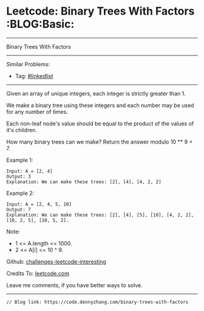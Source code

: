 # Leetcode: Binary Trees With Factors     :BLOG:Basic:


---

Binary Trees With Factors  

---

Similar Problems:  
-   Tag: [#linkedlist](https://code.dennyzhang.com/tag/linkedlist)

---

Given an array of unique integers, each integer is strictly greater than 1.  

We make a binary tree using these integers and each number may be used for any number of times.  

Each non-leaf node's value should be equal to the product of the values of it's children.  

How many binary trees can we make?  Return the answer modulo 10 \*\* 9 + 7.  

Example 1:  

    Input: A = [2, 4]
    Output: 3
    Explanation: We can make these trees: [2], [4], [4, 2, 2]

Example 2:  

    Input: A = [2, 4, 5, 10]
    Output: 7
    Explanation: We can make these trees: [2], [4], [5], [10], [4, 2, 2], [10, 2, 5], [10, 5, 2].

Note:  

-   1 <= A.length <= 1000.
-   2 <= A[i] <= 10 ^ 9.

Github: [challenges-leetcode-interesting](https://github.com/DennyZhang/challenges-leetcode-interesting/tree/master/binary-trees-with-factors)  

Credits To: [leetcode.com](https://leetcode.com/problems/binary-trees-with-factors/description/)  

Leave me comments, if you have better ways to solve.  

---

    // Blog link: https://code.dennyzhang.com/binary-trees-with-factors